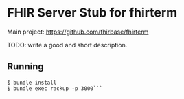 FHIR Server Stub for fhirterm
=============================

Main project: https://github.com/fhirbase/fhirterm

TODO: write a good and short description.

Running
-------

```
$ bundle install
$ bundle exec rackup -p 3000```
